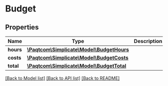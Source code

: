 # Budget

## Properties

 Name      | Type                                                    | Description | Notes      
-----------|---------------------------------------------------------|-------------|------------
 **hours** | [**\Paqtcom\Simplicate\Model\BudgetHours**](BudgetHours.md) |             | [optional] 
 **costs** | [**\Paqtcom\Simplicate\Model\BudgetCosts**](BudgetCosts.md) |             | [optional] 
 **total** | [**\Paqtcom\Simplicate\Model\BudgetTotal**](BudgetTotal.md) |             | [optional] 

[[Back to Model list]](../README.md#documentation-for-models) [[Back to API list]](../README.md#documentation-for-api-endpoints) [[Back to README]](../README.md)


